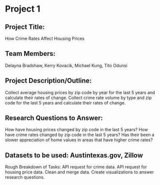 # Project 1

## Project Title: 
How Crime Rates Affect Housing Prices

## Team Members: 
Delayna Bradshaw, Kerry Kovacik, Michael Kung, Tito Odunsi

## Project Description/Outline: 
Collect average housing prices by zip code by year for the last 5 years and calculate their rates of change. Collect crime rate volume by type and zip code for the last 5 years and calculate their rates of change.

## Research Questions to Answer: 
How have housing prices changed by zip code in the last 5 years?
How have crime rates changed by zip code in the last 5 years?
Has their been a slower appreciation of home values in areas that have higher crime rates?

## Datasets to be used: Austintexas.gov, Zillow
Rough Breakdown of Tasks: 
API request for crime data.
API request for housing price data.
Clean and merge data. 
Create visualizations to answer research questions.

